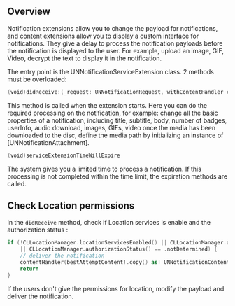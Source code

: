 ﻿## Overview

Notification extensions allow you to change the payload for notifications, and content extensions allow you to display a custom interface for notifications. They give a delay to process the notification payloads before the notification is displayed to the user. For example, upload an image, GIF, Video, decrypt the text to display it in the notification.

The entry point is the UNNotificationServiceExtension class. 2 methods must be overloaded:
```swift
(void)didReceive:(_request: UNNotificationRequest, withContentHandler contentHandler: @escaping (UNNotificationContent) -> Void) {
```
This method is called when the extension starts. Here you can do the required processing on the notification, for example: change all the basic properties of a notification, including title, subtitle, body, number of badges, userInfo, audio download, images, GIFs, video once the media has been downloaded to the disc, define the media path by initializing an instance of [UNNotificationAttachment].
```swift
(void)serviceExtensionTimeWillExpire
```
The system gives you a limited time to process a notification. If this processing is not completed within the time limit, the expiration methods are called.

## Check Location permissions

In the `didReceive` method, check if Location services is enable and the authorization status :
```swift
if (!CLLocationManager.locationServicesEnabled() || CLLocationManager.authorizationStatus() == .denied
	|| CLLocationManager.authorizationStatus() == .notDetermined) {
	// deliver the notification
	contentHandler(bestAttemptContent!.copy() as! UNNotificationContent)
	return
} 
```
If the users don't give the permissions for location, modify the payload and deliver the notification.
